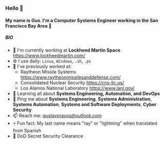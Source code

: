 ### Hello 👋

#### My name is Gus. I'm a Computer Systems Engineer working in the San Francisco Bay Area 🌉

##### BIO

- 🚀 I'm currently working at **Lockheed Martin Space** https://www.lockheedmartin.com/
- ⚙️ I use daily: `Linux`, `Windows`, `.sh`, `.ps`
- 👾 I've previously worked at: 
  - Raytheon Missile Systems https://www.raytheonmissilesanddefense.com/
  - Consolidated Nuclear Security https://cns-llc.us/
  - Los Alamos National Laboratory https://www.lanl.gov/
- 🌱 Learning all about **Systems Engineering, Automation, and DevOps**
- 💬 Ping me about **Systems Engineering**, **Systems Administration**, **Systems Automation**, **Systems and Software Deployments**, **Cyber Security**
- 📫 Reach me: gustavorayos@outlook.com
- ⚡️ Fun fact: My last name means "ray" or "lightning" when translated from Spanish
- 🔑 DoD Secret Security Clearance
